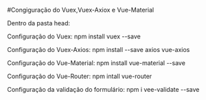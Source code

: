#Congiguração do Vuex,Vuex-Axiox e Vue-Material

Dentro da pasta head:

Configuração do Vuex:
npm install vuex --save

Configuração do Vuex-Axios:
npm install --save axios vue-axios

Configuração do Vue-Material:
npm install vue-material --save

Configuração do Vue-Router: 
npm intall vue-router

Configuração da validação do formulário:
npm i vee-validate --save
